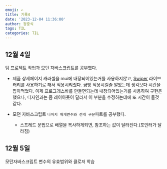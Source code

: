 ```yaml
---
emoji: ✍
title: 기록4
date: '2023-12-04 11:36:00'
author: 정중식
tags: TIL
categories: TIL
---
```


## 12월 4일

팀 프로젝트 작업과 모던 자바스크립트를 공부했다.

- 제품 상세페이지 캐러셀을 mui에 내장되어있는거를 사용하지않고, [Swiper](https://swiperjs.com/) 라이브러리를 사용하기로 해서 적용시켜줬다.
  금방 적용시킬줄 알았는데 생각보다 시간을 잡아먹었다.
  이제 프로그래스바를 만들면되는데 내장되어있는거를 사용하여 구현은 했으나, 디자인과는 좀 레이아웃이 달라서 이 부분을 수정하는데에 또 시간이 들것같다.

- 모던 자바스크립트 `나머지 매개변수와 전개 구문`파트를 공부했다.
  - 스프레드 문법으로 배열을 복사하게되면, 참조하는 값이 달라진다.(포인터가 달라짐)

## 12월 5일

모던자바스크립트 변수의 유효범위와 클로저 학습
